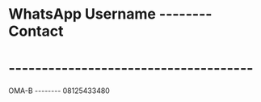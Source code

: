 # WhatsApp Username -------- Contact
# ------------------------------------- #
OMA-B -------- 08125433480